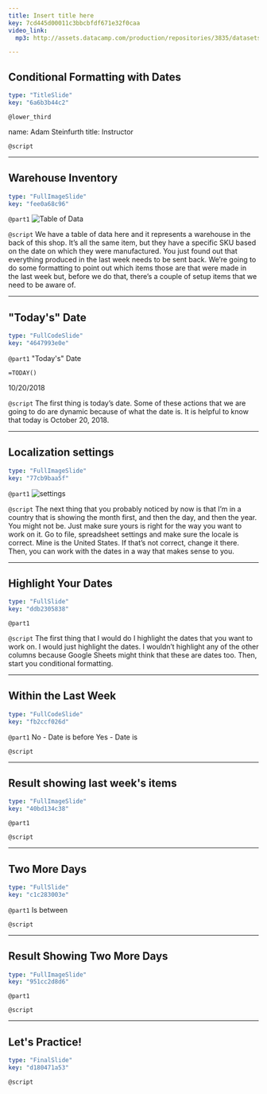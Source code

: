 ```yaml
---
title: Insert title here
key: 7cd445d00011c3bbcbfdf671e32f0caa
video_link:
  mp3: http://assets.datacamp.com/production/repositories/3835/datasets/6505bcfe1fadf25b748950782436b180eb359040/dates.mp3

---
```

## Conditional Formatting with Dates

```yaml
type: "TitleSlide"
key: "6a6b3b44c2"
```

`@lower_third`

name: Adam Steinfurth
title: Instructor


`@script`



---
## Warehouse Inventory

```yaml
type: "FullImageSlide"
key: "fee0a68c96"
```

`@part1`
![Table of Data](http://assets.datacamp.com/production/repositories/3835/datasets/dc08a0e8ba4bdb5e6e01ab60323783138b2f0ba1/table_of_data.png)


`@script`
We have a table of data here and it represents a warehouse in the back of this shop. It’s all the same item, but they have a specific SKU based on the date on which they were manufactured. You just found out that everything produced in the last week needs to be sent back. We’re going to do some formatting to point out which items those are that were made in the last week but, before we do that, there’s a couple of setup items that we need to be aware of.


---
## "Today's" Date

```yaml
type: "FullCodeSlide"
key: "4647993e0e"
```

`@part1`
"Today's" Date

`=TODAY()`

10/20/2018


`@script`
The first thing is today’s date. Some of these actions that we are going to do are dynamic because of what the date is. It is helpful to know that today is October 20, 2018.


---
## Localization settings

```yaml
type: "FullImageSlide"
key: "77cb9baa5f"
```

`@part1`
![settings](http://assets.datacamp.com/production/repositories/3835/datasets/eb9a03602c1ed202aed2b82a8a4409a895d903a2/settings.png)


`@script`
The next thing that you probably noticed by now is that I’m in a country that is showing the month first, and then the day, and then the year. You might not be. Just make sure yours is right for the way you want to work on it. Go to file, spreadsheet settings and make sure the locale is correct. Mine is the United States. If that’s not correct, change it there. Then, you can work with the dates in a way that makes sense to you.


---
## Highlight Your Dates

```yaml
type: "FullSlide"
key: "ddb2305838"
```

`@part1`



`@script`
The first thing that I would do I highlight the dates that you want to work on. I would just highlight the dates. I wouldn’t highlight any of the other columns because Google Sheets might think that these are dates too. Then, start you conditional formatting.


---
## Within the Last Week

```yaml
type: "FullCodeSlide"
key: "fb2ccf026d"
```

`@part1`
No - Date is before
Yes - Date is


`@script`



---
## Result showing last week's items

```yaml
type: "FullImageSlide"
key: "40bd134c38"
```

`@part1`



`@script`



---
## Two More Days

```yaml
type: "FullSlide"
key: "c1c283003e"
```

`@part1`
Is between


`@script`



---
## Result Showing Two More Days

```yaml
type: "FullImageSlide"
key: "951cc2d8d6"
```

`@part1`



`@script`



---
## Let's Practice!

```yaml
type: "FinalSlide"
key: "d180471a53"
```

`@script`


